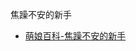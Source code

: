 焦躁不安的新手
- [萌娘百科-焦躁不安的新手](https://zh.moegirl.org.cn/%E7%84%A6%E8%BA%81%E4%B8%8D%E5%AE%89%E7%9A%84%E6%96%B0%E6%89%8B)
